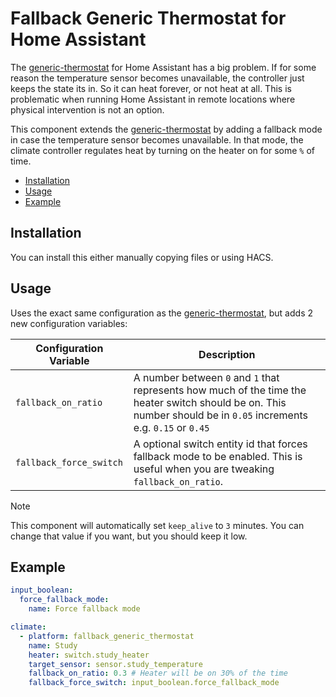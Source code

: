 # Fallback Generic Thermostat for Home Assistant

The [generic-thermostat](https://www.home-assistant.io/integrations/generic_thermostat/) for Home Assistant has a big problem. If for some reason the temperature sensor becomes unavailable, the controller just keeps the state its in. So it can heat forever, or not heat at all. This is problematic when running Home Assistant in remote locations where physical intervention is not an option.

This component extends the [generic-thermostat](https://www.home-assistant.io/integrations/generic_thermostat/) by adding a fallback mode in case the temperature sensor becomes unavailable. In that mode, the climate controller regulates heat by turning on the heater on for some `%` of time.

<!-- vim-markdown-toc GFM -->

* [Installation](#installation)
* [Usage](#usage)
* [Example](#example)

<!-- vim-markdown-toc -->

## Installation

You can install this either manually copying files or using HACS.

## Usage

Uses the exact same configuration as the [generic-thermostat](https://www.home-assistant.io/integrations/generic_thermostat/#configuration-variables), but adds 2 new configuration variables:

| Configuration Variable | Description |
| --- | --- |
| `fallback_on_ratio` | A number between `0` and `1` that represents how much of the time the heater switch should be on. This number should be in `0.05` increments e.g. `0.15` or `0.45` |
|`fallback_force_switch` | A optional switch entity id that forces fallback mode to be enabled. This is useful when you are tweaking `fallback_on_ratio`. |

> [!NOTE]
> This component will automatically set `keep_alive` to `3` minutes. You can change that value if you want, but you should keep it low.

## Example

```yaml
input_boolean:
  force_fallback_mode:
    name: Force fallback mode

climate:
  - platform: fallback_generic_thermostat
    name: Study
    heater: switch.study_heater
    target_sensor: sensor.study_temperature
    fallback_on_ratio: 0.3 # Heater will be on 30% of the time
    fallback_force_switch: input_boolean.force_fallback_mode
```
